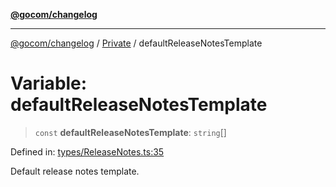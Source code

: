 [**@gocom/changelog**](../README.md)

***

[@gocom/changelog](../README.md) / [Private](../Internal/Private.md) / defaultReleaseNotesTemplate

# Variable: defaultReleaseNotesTemplate

> `const` **defaultReleaseNotesTemplate**: `string`[]

Defined in: [types/ReleaseNotes.ts:35](https://github.com/gocom/changelog/blob/d833f9f4723e9cd72f6aee7d9bd8b3ae0eed8089/src/types/ReleaseNotes.ts#L35)

Default release notes template.
